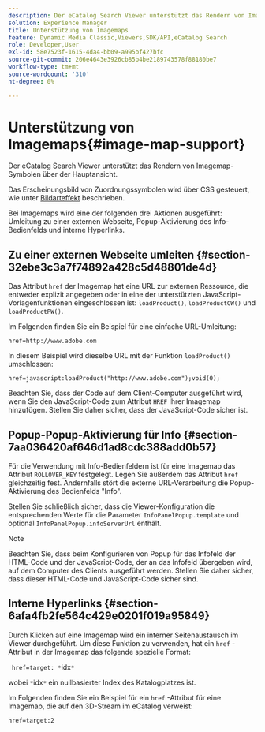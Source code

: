 ```yaml
---
description: Der eCatalog Search Viewer unterstützt das Rendern von Imagemap-Symbolen über der Hauptansicht.
solution: Experience Manager
title: Unterstützung von Imagemaps
feature: Dynamic Media Classic,Viewers,SDK/API,eCatalog Search
role: Developer,User
exl-id: 58e7523f-1615-4da4-bb09-a995bf427bfc
source-git-commit: 206e4643e3926cb85b4be2189743578f88180be7
workflow-type: tm+mt
source-wordcount: '310'
ht-degree: 0%

---
```


# Unterstützung von Imagemaps{#image-map-support}

Der eCatalog Search Viewer unterstützt das Rendern von Imagemap-Symbolen über der Hauptansicht.

Das Erscheinungsbild von Zuordnungssymbolen wird über CSS gesteuert, wie unter [Bildarteffekt](../../c-html5-s7-aem-asset-viewers/c-html5-20-ecatalog-viewer-about/c-html5-20-ecatalog-viewer-customizingviewer/r-html5-ecatalog-viewer-20-customize-imagemapeffect.md#reference-261df27d1ed145c882b26b88e33a0289) beschrieben.

Bei Imagemaps wird eine der folgenden drei Aktionen ausgeführt: Umleitung zu einer externen Webseite, Popup-Aktivierung des Info-Bedienfelds und interne Hyperlinks.

## Zu einer externen Webseite umleiten {#section-32ebe3c3a7f74892a428c5d48801de4d}

Das Attribut `href` der Imagemap hat eine URL zur externen Ressource, die entweder explizit angegeben oder in eine der unterstützten JavaScript-Vorlagenfunktionen eingeschlossen ist: `loadProduct()`, `loadProductCW()` und `loadProductPW()`.

Im Folgenden finden Sie ein Beispiel für eine einfache URL-Umleitung:

`href=http://www.adobe.com`

In diesem Beispiel wird dieselbe URL mit der Funktion `loadProduct()` umschlossen:

`href=javascript:loadProduct("http://www.adobe.com");void(0);`

Beachten Sie, dass der Code auf dem Client-Computer ausgeführt wird, wenn Sie den JavaScript-Code zum Attribut `HREF` Ihrer Imagemap hinzufügen. Stellen Sie daher sicher, dass der JavaScript-Code sicher ist.

## Popup-Popup-Aktivierung für Info {#section-7aa036420af646d1ad8cdc388add0b57}

Für die Verwendung mit Info-Bedienfeldern ist für eine Imagemap das Attribut `ROLLOVER_KEY` festgelegt. Legen Sie außerdem das Attribut `href` gleichzeitig fest. Andernfalls stört die externe URL-Verarbeitung die Popup-Aktivierung des Bedienfelds &quot;Info&quot;.

Stellen Sie schließlich sicher, dass die Viewer-Konfiguration die entsprechenden Werte für die Parameter `InfoPanelPopup.template` und optional `InfoPanelPopup.infoServerUrl` enthält.

>[!NOTE]
>
>Beachten Sie, dass beim Konfigurieren von Popup für das Infofeld der HTML-Code und der JavaScript-Code, der an das Infofeld übergeben wird, auf dem Computer des Clients ausgeführt werden. Stellen Sie daher sicher, dass dieser HTML-Code und JavaScript-Code sicher sind.

## Interne Hyperlinks {#section-6afa4fb2fe564c429e0201f019a95849}

Durch Klicken auf eine Imagemap wird ein interner Seitenaustausch im Viewer durchgeführt. Um diese Funktion zu verwenden, hat ein `href` -Attribut in der Imagemap das folgende spezielle Format:

` href=target: *`idx`*`

wobei `*`idx`*` ein nullbasierter Index des Katalogplatzes ist.

Im Folgenden finden Sie ein Beispiel für ein `href` -Attribut für eine Imagemap, die auf den 3D-Stream im eCatalog verweist:

`href=target:2`
